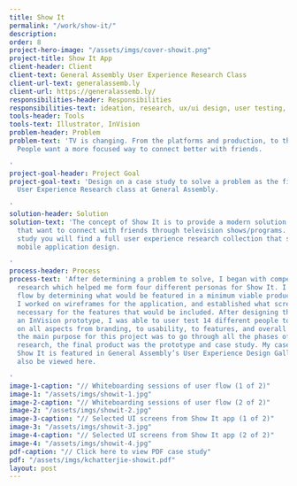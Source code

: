 ```yaml
---
title: Show It
permalink: "/work/show-it/"
description: 
order: 8
project-hero-image: "/assets/imgs/cover-showit.png"
project-title: Show It App
client-header: Client
client-text: General Assembly User Experience Research Class
client-url-text: generalassemb.ly
client-url: https://generalassemb.ly/
responsibilities-header: Responsibilities
responsibilities-text: ideation, research, ux/ui design, user testing, prototype
tools-header: Tools
tools-text: Illustrator, InVision
problem-header: Problem
problem-text: 'TV is changing. From the platforms and production, to the accessibility.
  People want a more focused way to connect better with friends.

'
project-goal-header: Project Goal
project-goal-text: 'Design on a case study to solve a problem as the final for the
  User Experience Research class at General Assembly.

'
solution-header: Solution
solution-text: 'The concept of Show It is to provide a modern solution to viewers
  that want to connect with friends through television shows/programs. In this case
  study you will find a full user experience research collection that support this
  mobile application design.

'
process-header: Process
process-text: 'After determining a problem to solve, I began with competitor and market
  research which helped me form four different personas for Show It. I created a user
  flow by determining what would be featured in a minimum viable product. From there
  I worked on wireframes for the application, and established what screens would be
  necessary for the features that would be included. After designing the app and creating
  an InVision prototype, I was able to user test 14 different people to get feedback
  on all aspects from branding, to usability, to features, and overall design. As
  the main purpose for this project was to go through all the phases of user experience
  research, the final product was the prototype and case study. My case study for
  Show It is featured in General Assembly’s User Experience Design Gallery, and can
  also be viewed here.

'
image-1-caption: "// Whiteboarding sessions of user flow (1 of 2)"
image-1: "/assets/imgs/showit-1.jpg"
image-2-caption: "// Whiteboarding sessions of user flow (2 of 2)"
image-2: "/assets/imgs/showit-2.jpg"
image-3-caption: "// Selected UI screens from Show It app (1 of 2)"
image-3: "/assets/imgs/showit-3.jpg"
image-4-caption: "// Selected UI screens from Show It app (2 of 2)"
image-4: "/assets/imgs/showit-4.jpg"
pdf-caption: "// Click here to view PDF case study"
pdf: "/assets/imgs/kchatterjie-showit.pdf"
layout: post
---
```


